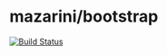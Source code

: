 
# mazarini/bootstrap

[![Build Status](https://travis-ci.org/mazarini/bootstrap.svg?branch=master)](https://travis-ci.org/mazarini/bootstrap)
